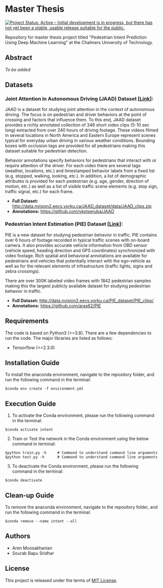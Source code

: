 # Master Thesis

[![Project Status: Active – Initial development is in progress, but there has not yet been a stable, usable release suitable for the public.](https://www.repostatus.org/badges/latest/wip.svg)](https://www.repostatus.org/#wip)

Repository for master thesis project titled "Pedestrian Intent Prediction Using Deep Machine Learning" at the Chalmers University of Technology.

## Abstract 
*To be added*

## Datasets
### Joint Attention in Autonomous Driving (JAAD) Dataset [[Link](http://data.nvision2.eecs.yorku.ca/JAAD_dataset/)]:
JAAD is a dataset for studying joint attention in the context of autonomous driving. The focus is on pedestrian and driver behaviors at the point of crossing and factors that influence them. To this end, JAAD dataset provides a richly annotated collection of 346 short video clips (5-10 sec long) extracted from over 240 hours of driving footage. These videos filmed in several locations in North America and Eastern Europe represent scenes typical for everyday urban driving in various weather conditions. Bounding boxes with occlusion tags are provided for all pedestrians making this dataset suitable for pedestrian detection.

Behavior annotations specify behaviors for pedestrians that interact with or require attention of the driver. For each video there are several tags (weather, locations, etc.) and timestamped behavior labels from a fixed list (e.g. stopped, walking, looking, etc.). In addition, a list of demographic attributes is provided for each pedestrian (e.g. age, gender, direction of motion, etc.) as well as a list of visible traffic scene elements (e.g. stop sign, traffic signal, etc.) for each frame. 

- **Full Dataset:** http://data.nvision2.eecs.yorku.ca/JAAD_dataset/data/JAAD_clips.zip
- **Annotations:** https://github.com/ykotseruba/JAAD

### Pedestrian Intent Estimation (PIE) Dataset [[Link](https://data.nvision2.eecs.yorku.ca/PIE_dataset/)]:
PIE is a new dataset for studying pedestrian behavior in traffic. PIE contains over 6 hours of footage recorded in typical traffic scenes with on-board camera. It also provides accurate vehicle information from OBD sensor (vehicle speed, heading direction and GPS coordinates) synchronized with video footage. Rich spatial and behavioral annotations are available for pedestrians and vehicles that potentially interact with the ego-vehicle as well as for the relevant elements of infrastructure (traffic lights, signs and zebra crossings).

There are over 300K labeled video frames with 1842 pedestrian samples making this the largest publicly available dataset for studying pedestrian behavior in traffic.

- **Full Dataset:** http://data.nvision2.eecs.yorku.ca/PIE_dataset/PIE_clips/
- **Annotations:** https://github.com/aras62/PIE

## Requirements
The code is based on Python3 (>=3.8). There are a few dependencies to run the code. The major libraries are listed as follows:
* Tensorflow (>=2.3.0)

## Installation Guide
To install the anaconda environment, navigate to the repository folder, and run the following command in the terminal:

```
$conda env create -f environment.yml
```

## Execution Guide
1. To activate the Conda environment, please run the following command in the terminal:

```
$conda activate intent
```

2. Train or Test the network in the Conda environment using the below command in terminal:

```
$python train.py -h     # Command to understand command line arguments
$python test.py -h      # Command to understand command line arguments
```

3. To deactivate the Conda environment, please run the following command in the terminal:

```
$conda deactivate
```

## Clean-up Guide
To remove the anaconda environment, navigate to the repository folder, and run the following command in the terminal:

```
$conda remove --name intent --all
```

## Authors
* Aren Moosakhanian
* Sourab Bapu Sridhar

## License
This project is released under the terms of [MIT License](LICENSE).